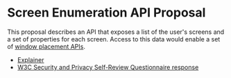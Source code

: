 # Screen Enumeration API Proposal

This proposal describes an API that exposes a list of the user's screens and a set of properties for each screen. Access to this data would enable a set of [window placement APIs](https://github.com/spark008/window-placement/blob/master/README.md).

* [Explainer](https://github.com/spark008/screen-enumeration/blob/master/EXPLAINER.md)
* [W3C Security and Privacy Self-Review Questionnaire response](https://github.com/spark008/screen-enumeration/blob/master/security_and_privacy.md)
